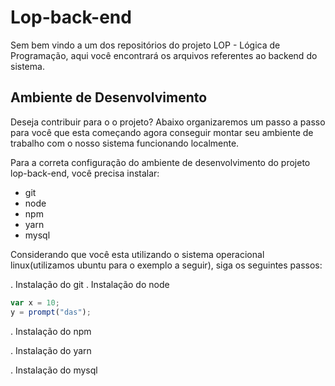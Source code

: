 # Lop-back-end

Sem bem vindo a um dos repositórios do projeto LOP - Lógica de Programação, aqui você encontrará os arquivos referentes ao backend do sistema.

## Ambiente de Desenvolvimento

Deseja contribuir para o o projeto? Abaixo organizaremos um passo a passo para você que esta começando agora conseguir montar seu ambiente de trabalho com o nosso sistema funcionando localmente.

Para a correta configuração do ambiente de desenvolvimento do projeto lop-back-end, você precisa instalar:

* git
* node
* npm
* yarn
* mysql 


Considerando que você esta utilizando o sistema operacional linux(utilizamos ubuntu para o exemplo a seguir), siga os seguintes passos:

. Instalação do git
. Instalação do node

``` javascript
var x = 10;
y = prompt("das");

``` 
. Instalação do npm


. Instalação do yarn

. Instalação do mysql



